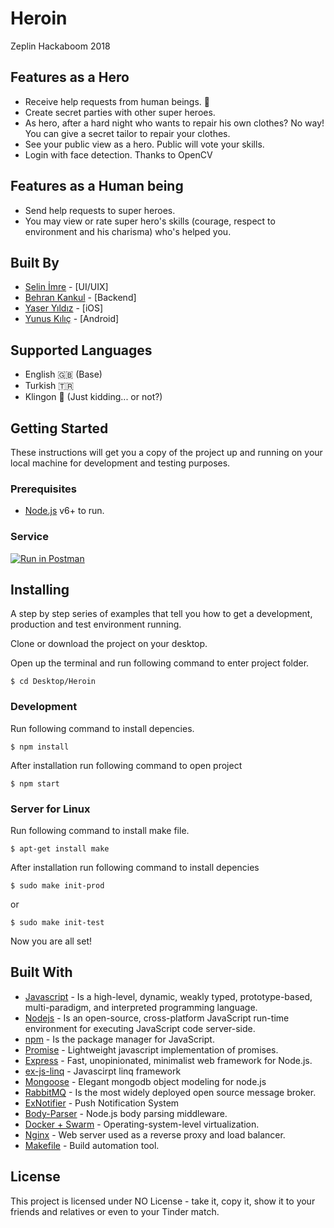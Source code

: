 # Heroin
Zeplin Hackaboom 2018

## Features as a Hero
* Receive help requests from human beings. 🚀
* Create secret parties with other super heroes.
* As hero, after a hard night who wants to repair his own clothes? No way! You can give a secret tailor to repair your clothes.
* See your public view as a hero. Public will vote your skills.
* Login with face detection. Thanks to OpenCV

## Features as a Human being
* Send help requests to super heroes. 
* You may view or rate super hero's skills (courage, respect to environment and his charisma) who's helped you.

## Built By
* [Selin İmre]() - [UI/UIX]
* [Behran Kankul](https://github.com/behrank) - [Backend]
* [Yaser Yıldız]() - [iOS]
* [Yunus Kılıç](https://github.com/yunuseker) - [Android] 

## Supported Languages
* English 🇬🇧 (Base)
* Turkish 🇹🇷
* Klingon 👾 (Just kidding... or not?)

## Getting Started

These instructions will get you a copy of the project up and running on your local machine for development and testing purposes.

### Prerequisites

* [Node.js](https://nodejs.org/en/download/) v6+ to run.

### Service

[![Run in Postman](https://run.pstmn.io/button.svg)](https://www.getpostman.com/collections/ead7bee222b830b97780)

## Installing

A step by step series of examples that tell you how to get a development, production and test environment running.

Clone or download the project on your desktop.

Open up the terminal and run following command to enter project folder.

```
$ cd Desktop/Heroin
```

### Development

Run following command to install depencies.

```
$ npm install
```

After installation run following command to open project

```
$ npm start
```

### Server for Linux

Run following command to install make file.

```
$ apt-get install make
```

After installation run following command to install depencies

```
$ sudo make init-prod
```

or

```
$ sudo make init-test
```

Now you are all set!

## Built With

* [Javascript](https://www.javascript.com/) - Is a high-level, dynamic, weakly typed, prototype-based, multi-paradigm, and interpreted programming language.
* [Nodejs](https://nodejs.org/en/) - Is an open-source, cross-platform JavaScript run-time environment for executing JavaScript code server-side.
* [npm](https://www.npmjs.com/) - Is the package manager for JavaScript.
* [Promise](https://www.promisejs.org/) - Lightweight javascript implementation of promises.
* [Express](https://expressjs.com/) - Fast, unopinionated, minimalist web framework for Node.js.
* [ex-js-linq](https://www.npmjs.com/package/ex-js-linq#foreach) - Javascirpt linq framework
* [Mongoose](http://mongoosejs.com/) - Elegant mongodb object modeling for node.js
* [RabbitMQ](https://www.rabbitmq.com) - Is the most widely deployed open source message broker.
* [ExNotifier](https://github.com/Exlinetr/Exline.Notifier) - Push Notification System
* [Body-Parser](https://www.npmjs.com/package/body-parser) - Node.js body parsing middleware.
* [Docker + Swarm](https://docker.com) - Operating-system-level virtualization.
* [Nginx](https://www.nginx.com/) - Web server used as a reverse proxy and load balancer.
* [Makefile](https://en.wikipedia.org/wiki/Makefile) - Build automation tool.

## License
This project is licensed under NO License - take it, copy it, show it to your friends and relatives or even to your Tinder match.
